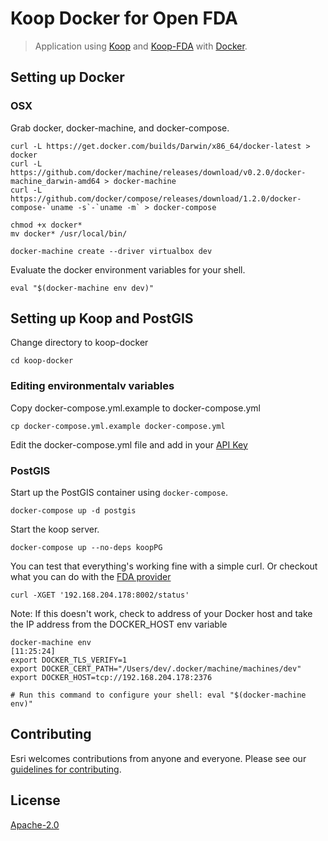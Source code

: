 # Koop Docker for Open FDA

> Application using [Koop](https://github.com/esri/koop) and [Koop-FDA](../koop-fda) with [Docker](https://www.docker.com/).

## Setting up Docker

### OSX

Grab docker, docker-machine, and docker-compose.

```
curl -L https://get.docker.com/builds/Darwin/x86_64/docker-latest > docker
curl -L https://github.com/docker/machine/releases/download/v0.2.0/docker-machine_darwin-amd64 > docker-machine
curl -L https://github.com/docker/compose/releases/download/1.2.0/docker-compose-`uname -s`-`uname -m` > docker-compose

chmod +x docker*
mv docker* /usr/local/bin/
```

```
docker-machine create --driver virtualbox dev
```

Evaluate the docker environment variables for your shell.

```
eval "$(docker-machine env dev)"
```

## Setting up Koop and PostGIS

Change directory to koop-docker

```
cd koop-docker
```

### Editing environmentalv variables

Copy docker-compose.yml.example to docker-compose.yml

```
cp docker-compose.yml.example docker-compose.yml
```

Edit the docker-compose.yml file and add in your [API Key](https://open.fda.gov/api/reference/#your-api-key)

### PostGIS

Start up the PostGIS container using `docker-compose`.

```
docker-compose up -d postgis
```

Start the koop server.

```
docker-compose up --no-deps koopPG
```

You can test that everything's working fine with a simple curl. Or checkout what you can do with the [FDA provider](../koop-fda/README.md)

```
curl -XGET '192.168.204.178:8002/status'
```

Note: If this doesn't work, check to address of your Docker host and take the IP address from the DOCKER_HOST env variable
``` 
docker-machine env                                                                                                                                          [11:25:24]
export DOCKER_TLS_VERIFY=1
export DOCKER_CERT_PATH="/Users/dev/.docker/machine/machines/dev"
export DOCKER_HOST=tcp://192.168.204.178:2376

# Run this command to configure your shell: eval "$(docker-machine env)"
```

## Contributing

Esri welcomes contributions from anyone and everyone. Please see our [guidelines for contributing](https://github.com/Esri/contributing).

## License

[Apache-2.0](LICENSE.md)
